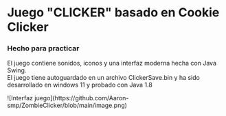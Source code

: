 <h1>Juego "CLICKER" basado en Cookie Clicker</h1>
<h3>Hecho para practicar</h3>
<p>El juego contiene sonidos, iconos y una interfaz moderna hecha con Java Swing.<br>
El juego tiene autoguardado en un archivo ClickerSave.bin y ha sido desarrollado en windows 11 y probado con Java 1.8</p>
![Interfaz juego](https://github.com/Aaron-smp/ZombieClicker/blob/main/image.png)
